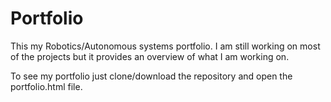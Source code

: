 # Portfolio
This my Robotics/Autonomous systems portfolio. I am still working on most of the projects but it provides an overview of what I am working on.

To see my portfolio just clone/download the repository and open the portfolio.html file.
